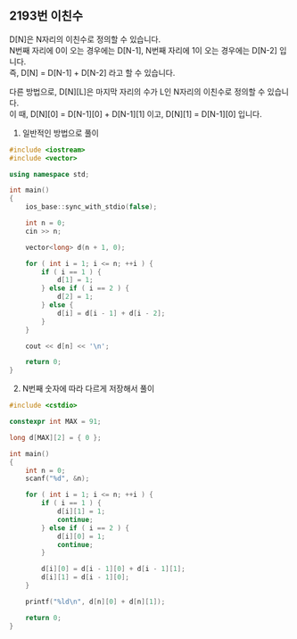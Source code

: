 2193번 이친수
-----------

D[N]은 N자리의 이친수로 정의할 수 있습니다.  
N번째 자리에 0이 오는 경우에는 D[N-1], N번째 자리에 1이 오는 경우에는 D[N-2] 입니다.  
즉, D[N] = D[N-1] + D[N-2] 라고 할 수 있습니다.  

다른 방법으로, D[N][L]은 마지막 자리의 수가 L인 N자리의 이친수로 정의할 수 있습니다.  
이 때, D[N][0] = D[N-1][0] + D[N-1][1] 이고, D[N][1] = D[N-1][0] 입니다.  

1. 일반적인 방법으로 풀이

~~~ cpp
#include <iostream>
#include <vector>

using namespace std;

int main()
{
    ios_base::sync_with_stdio(false);

    int n = 0;
    cin >> n;

    vector<long> d(n + 1, 0); 

    for ( int i = 1; i <= n; ++i ) {
        if ( i == 1 ) {
            d[1] = 1;
        } else if ( i == 2 ) {
            d[2] = 1;
        } else {
            d[i] = d[i - 1] + d[i - 2];
        }
    }

    cout << d[n] << '\n';

    return 0;
}
~~~

2. N번째 숫자에 따라 다르게 저장해서 풀이

~~~ cpp
#include <cstdio>

constexpr int MAX = 91;

long d[MAX][2] = { 0 };

int main()
{
    int n = 0;
    scanf("%d", &n);

    for ( int i = 1; i <= n; ++i ) {
        if ( i == 1 ) {
            d[i][1] = 1;
            continue;
        } else if ( i == 2 ) {
            d[i][0] = 1;
            continue;
        }

        d[i][0] = d[i - 1][0] + d[i - 1][1];
        d[i][1] = d[i - 1][0];
    }

    printf("%ld\n", d[n][0] + d[n][1]);

    return 0;
}
~~~